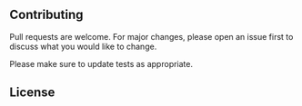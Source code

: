 ## Contributing

Pull requests are welcome. For major changes, please open an issue first to discuss what you would like to change.

Please make sure to update tests as appropriate.

## License
